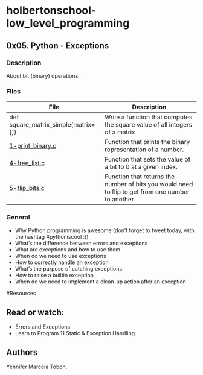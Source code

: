 # holbertonschool-low_level_programming

## 0x05. Python - Exceptions
### Description
About bit (binary) operations.


### Files

| File | Description |
| ------ | ------ |
| def square_matrix_simple(matrix=[]) | Write a function that computes the square value of all integers of a matrix |
| [1-print_binary.c]() | Function that prints the binary representation of a number. |
| [4-free_list.c]() | Function that sets the value of a bit to 0 at a given index. |
| [5-flip_bits.c]() | Function that returns the number of bits you would need to flip to get from one number to another |  |


### General
* Why Python programming is awesome (don’t forget to tweet today, with the hashtag #pythoniscool :))
* What’s the difference between errors and exceptions
* What are exceptions and how to use them
* When do we need to use exceptions
* How to correctly handle an exception
* What’s the purpose of catching exceptions
* How to raise a builtin exception
* When do we need to implement a clean-up action after an exception

#Resources
## Read or watch:

* Errors and Exceptions
* Learn to Program 11 Static & Exception Handling

## Authors

Yennifer Marcela Tobon.

